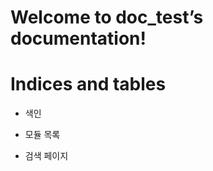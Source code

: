 <!-- doc_test documentation master file, created by
sphinx-quickstart on Tue Jan  4 13:41:39 2022.
You can adapt this file completely to your liking, but it should at least
contain the root `toctree` directive. -->
# Welcome to doc_test’s documentation!

# Indices and tables


* 색인


* 모듈 목록


* 검색 페이지
